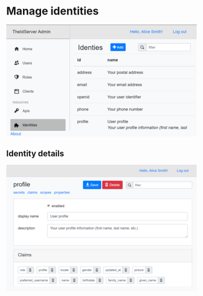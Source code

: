 # Manage identities

![identities](/doc/assets/identities.png)

## Identity details

![identity-details](/doc/assets/identity-details.png)
